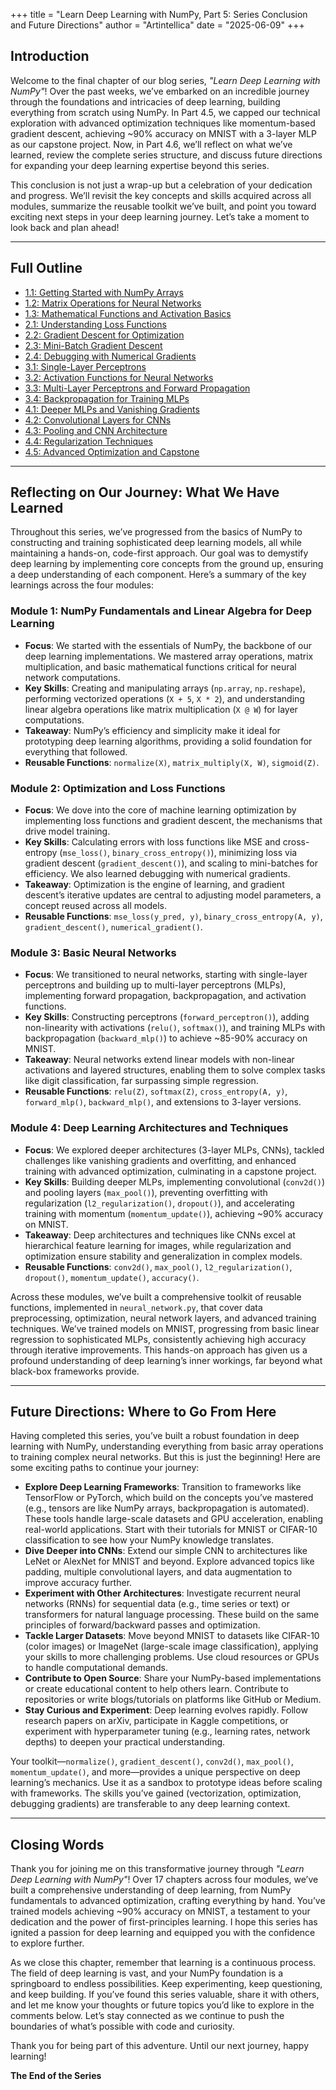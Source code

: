 +++
title = "Learn Deep Learning with NumPy, Part 5: Series Conclusion and Future Directions"
author = "Artintellica"
date = "2025-06-09"
+++

## Introduction

Welcome to the final chapter of our blog series, _"Learn Deep Learning with
NumPy"_! Over the past weeks, we’ve embarked on an incredible journey through
the foundations and intricacies of deep learning, building everything from
scratch using NumPy. In Part 4.5, we capped our technical exploration with
advanced optimization techniques like momentum-based gradient descent, achieving
~90% accuracy on MNIST with a 3-layer MLP as our capstone project. Now, in Part
4.6, we’ll reflect on what we’ve learned, review the complete series structure,
and discuss future directions for expanding your deep learning expertise beyond
this series.

This conclusion is not just a wrap-up but a celebration of your dedication and
progress. We’ll revisit the key concepts and skills acquired across all modules,
summarize the reusable toolkit we’ve built, and point you toward exciting next
steps in your deep learning journey. Let’s take a moment to look back and plan
ahead!

---

## Full Outline

- [1.1: Getting Started with NumPy Arrays](/blog/0042-deep-numpy-11-arrays.md)
- [1.2: Matrix Operations for Neural Networks](/blog/0043-deep-numpy-12-matrix.md)
- [1.3: Mathematical Functions and Activation Basics](/blog/0044-deep-numpy-13-mathematical.md)
- [2.1: Understanding Loss Functions](/blog/0045-deep-numpy-21-loss.md)
- [2.2: Gradient Descent for Optimization](/blog/0046-deep-numpy-22-gradient.md)
- [2.3: Mini-Batch Gradient Descent](/blog/0047-deep-numpy-23-mini-batch.md)
- [2.4: Debugging with Numerical Gradients](/blog/0048-deep-numpy-24-debugging.md)
- [3.1: Single-Layer Perceptrons](/blog/0049-deep-numpy-31-perceptrons.md)
- [3.2: Activation Functions for Neural Networks](/blog/0050-deep-numpy-32-activation.md)
- [3.3: Multi-Layer Perceptrons and Forward Propagation](/blog/0051-deep-numpy-33-multi-layer.md)
- [3.4: Backpropagation for Training MLPs](/blog/0052-deep-numpy-34-backpropagation.md)
- [4.1: Deeper MLPs and Vanishing Gradients](/blog/0053-deep-numpy-41-deeper.md)
- [4.2: Convolutional Layers for CNNs](/blog/0054-deep-numpy-42-convolutional.md)
- [4.3: Pooling and CNN Architecture](/blog/0055-deep-numpy-43-pooling.md)
- [4.4: Regularization Techniques](/blog/0056-deep-numpy-44-regularization.md)
- [4.5: Advanced Optimization and Capstone](/blog/0057-deep-numpy-45-advanced.md)

---

## Reflecting on Our Journey: What We Have Learned

Throughout this series, we’ve progressed from the basics of NumPy to
constructing and training sophisticated deep learning models, all while
maintaining a hands-on, code-first approach. Our goal was to demystify deep
learning by implementing core concepts from the ground up, ensuring a deep
understanding of each component. Here’s a summary of the key learnings across
the four modules:

### Module 1: NumPy Fundamentals and Linear Algebra for Deep Learning

- **Focus**: We started with the essentials of NumPy, the backbone of our deep
  learning implementations. We mastered array operations, matrix multiplication,
  and basic mathematical functions critical for neural network computations.
- **Key Skills**: Creating and manipulating arrays (`np.array`, `np.reshape`),
  performing vectorized operations (`X + 5`, `X * 2`), and understanding linear
  algebra operations like matrix multiplication (`X @ W`) for layer
  computations.
- **Takeaway**: NumPy’s efficiency and simplicity make it ideal for prototyping
  deep learning algorithms, providing a solid foundation for everything that
  followed.
- **Reusable Functions**: `normalize(X)`, `matrix_multiply(X, W)`, `sigmoid(Z)`.

### Module 2: Optimization and Loss Functions

- **Focus**: We dove into the core of machine learning optimization by
  implementing loss functions and gradient descent, the mechanisms that drive
  model training.
- **Key Skills**: Calculating errors with loss functions like MSE and
  cross-entropy (`mse_loss()`, `binary_cross_entropy()`), minimizing loss via
  gradient descent (`gradient_descent()`), and scaling to mini-batches for
  efficiency. We also learned debugging with numerical gradients.
- **Takeaway**: Optimization is the engine of learning, and gradient descent’s
  iterative updates are central to adjusting model parameters, a concept reused
  across all models.
- **Reusable Functions**: `mse_loss(y_pred, y)`, `binary_cross_entropy(A, y)`,
  `gradient_descent()`, `numerical_gradient()`.

### Module 3: Basic Neural Networks

- **Focus**: We transitioned to neural networks, starting with single-layer
  perceptrons and building up to multi-layer perceptrons (MLPs), implementing
  forward propagation, backpropagation, and activation functions.
- **Key Skills**: Constructing perceptrons (`forward_perceptron()`), adding
  non-linearity with activations (`relu()`, `softmax()`), and training MLPs with
  backpropagation (`backward_mlp()`) to achieve ~85-90% accuracy on MNIST.
- **Takeaway**: Neural networks extend linear models with non-linear activations
  and layered structures, enabling them to solve complex tasks like digit
  classification, far surpassing simple regression.
- **Reusable Functions**: `relu(Z)`, `softmax(Z)`, `cross_entropy(A, y)`,
  `forward_mlp()`, `backward_mlp()`, and extensions to 3-layer versions.

### Module 4: Deep Learning Architectures and Techniques

- **Focus**: We explored deeper architectures (3-layer MLPs, CNNs), tackled
  challenges like vanishing gradients and overfitting, and enhanced training
  with advanced optimization, culminating in a capstone project.
- **Key Skills**: Building deeper MLPs, implementing convolutional (`conv2d()`)
  and pooling layers (`max_pool()`), preventing overfitting with regularization
  (`l2_regularization()`, `dropout()`), and accelerating training with momentum
  (`momentum_update()`), achieving ~90% accuracy on MNIST.
- **Takeaway**: Deep architectures and techniques like CNNs excel at
  hierarchical feature learning for images, while regularization and
  optimization ensure stability and generalization in complex models.
- **Reusable Functions**: `conv2d()`, `max_pool()`, `l2_regularization()`,
  `dropout()`, `momentum_update()`, `accuracy()`.

Across these modules, we’ve built a comprehensive toolkit of reusable functions,
implemented in `neural_network.py`, that cover data preprocessing, optimization,
neural network layers, and advanced training techniques. We’ve trained models on
MNIST, progressing from basic linear regression to sophisticated MLPs,
consistently achieving high accuracy through iterative improvements. This
hands-on approach has given us a profound understanding of deep learning’s inner
workings, far beyond what black-box frameworks provide.

---

## Future Directions: Where to Go From Here

Having completed this series, you’ve built a robust foundation in deep learning
with NumPy, understanding everything from basic array operations to training
complex neural networks. But this is just the beginning! Here are some exciting
paths to continue your journey:

- **Explore Deep Learning Frameworks**: Transition to frameworks like TensorFlow
  or PyTorch, which build on the concepts you’ve mastered (e.g., tensors are
  like NumPy arrays, backpropagation is automated). These tools handle
  large-scale datasets and GPU acceleration, enabling real-world applications.
  Start with their tutorials for MNIST or CIFAR-10 classification to see how
  your NumPy knowledge translates.
- **Dive Deeper into CNNs**: Extend our simple CNN to architectures like LeNet
  or AlexNet for MNIST and beyond. Explore advanced topics like padding,
  multiple convolutional layers, and data augmentation to improve accuracy
  further.
- **Experiment with Other Architectures**: Investigate recurrent neural networks
  (RNNs) for sequential data (e.g., time series or text) or transformers for
  natural language processing. These build on the same principles of
  forward/backward passes and optimization.
- **Tackle Larger Datasets**: Move beyond MNIST to datasets like CIFAR-10 (color
  images) or ImageNet (large-scale image classification), applying your skills
  to more challenging problems. Use cloud resources or GPUs to handle
  computational demands.
- **Contribute to Open Source**: Share your NumPy-based implementations or
  create educational content to help others learn. Contribute to repositories or
  write blogs/tutorials on platforms like GitHub or Medium.
- **Stay Curious and Experiment**: Deep learning evolves rapidly. Follow
  research papers on arXiv, participate in Kaggle competitions, or experiment
  with hyperparameter tuning (e.g., learning rates, network depths) to deepen
  your practical understanding.

Your toolkit—`normalize()`, `gradient_descent()`, `conv2d()`, `max_pool()`,
`momentum_update()`, and more—provides a unique perspective on deep learning’s
mechanics. Use it as a sandbox to prototype ideas before scaling with
frameworks. The skills you’ve gained (vectorization, optimization, debugging
gradients) are transferable to any deep learning context.

---

## Closing Words

Thank you for joining me on this transformative journey through _"Learn Deep
Learning with NumPy"_! Over 17 chapters across four modules, we’ve built a
comprehensive understanding of deep learning, from NumPy fundamentals to
advanced optimization, crafting everything by hand. You’ve trained models
achieving ~90% accuracy on MNIST, a testament to your dedication and the power
of first-principles learning. I hope this series has ignited a passion for deep
learning and equipped you with the confidence to explore further.

As we close this chapter, remember that learning is a continuous process. The
field of deep learning is vast, and your NumPy foundation is a springboard to
endless possibilities. Keep experimenting, keep questioning, and keep building.
If you’ve found this series valuable, share it with others, and let me know your
thoughts or future topics you’d like to explore in the comments below. Let’s
stay connected as we continue to push the boundaries of what’s possible with
code and curiosity.

Thank you for being part of this adventure. Until our next journey, happy
learning!

**The End of the Series**
